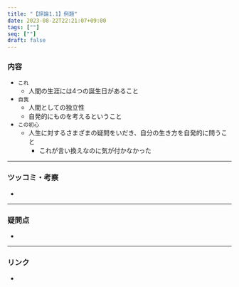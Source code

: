 ```yaml
---
title: "【評論1.1】例題"
date: 2023-08-22T22:21:07+09:00
tags: [""]
seq: [""]
draft: false
---
```


### 内容
- `これ`
  - 人間の生涯には4つの誕生日があること
- `自我`
  - 人間としての独立性
  - 自発的にものを考えるということ
- `この初心`
  - 人生に対するさまざまの疑問をいだき、自分の生き方を自発的に問うこと
    - これが言い換えなのに気が付かなかった

---
### ツッコミ・考察
- 

---
### 疑問点
- 


---
### リンク
- 